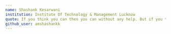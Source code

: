 ```yaml
---
name: Shashank Kesarwani
institution: Institute Of Technology & Management Lucknow
quote: If you think you can then you can without any help. But if you think you can't then you can't while if the God will also try to help you too.
github_user: amshashankk
---
```

